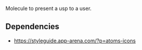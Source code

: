 Molecule to present a usp to a user.
 
## Dependencies

- https://styleguide.app-arena.com/?p=atoms-icons